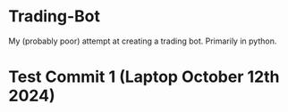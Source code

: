 # Trading-Bot
My (probably poor) attempt at creating a trading bot. Primarily in python. 


# Test Commit 1 (Laptop October 12th 2024)